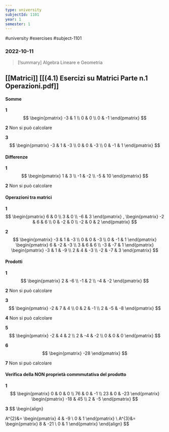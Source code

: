 ```yaml
---
type: university
subjectId: 1101
year: 1
semester: 1
---
```

#university #exercises #subject-1101
### 2022-10-11
> [!summary] Algebra Lineare e Geometria


## [[Matrici]] [[(4.1) Esercizi su Matrici Parte n.1 Operazioni.pdf]]
#### Somme
**1**
$$
\begin{pmatrix}
-3 & 1 \\ 0 & 0 \\ 0 & -1
\end{pmatrix}
$$

**2**
Non si può calcolare

**3**
$$
\begin{pmatrix}
-3 & 1 & -3 \\ 0 & 0 & -3 \\ 0 & -1 & 1
\end{pmatrix}
$$

#### Differenze
**1**
$$
\begin{pmatrix}
1 & 3 \\ -1 & -2 \\ -5 & 10
\end{pmatrix}
$$

**2**
Non si può calcolare

#### Operazioni tra matrici
**1**
$$
\begin{pmatrix}
6 & 0 \\ 3 & 0 \\ -6 & 3
\end{pmatrix}
,
\begin{pmatrix}
-2 & 6 & 6 \\ 0 & -2 & 0 \\ -2 & 0 & 2
\end{pmatrix}
$$

**2**
$$
\begin{pmatrix}
-3 & 1 & -3 \\ 0 & 0 & -3 \\ 0 & -1 & 1
\end{pmatrix}
\begin{pmatrix}
6 & -2 & -3 \\ 3 & 6 & 6 \\ -3 & -7 & 1
\end{pmatrix}
\begin{pmatrix}
-3 & 1 & -9 \\ 2 & 4 & -3 \\ -2 & -7 & 3
\end{pmatrix}
$$
#### Prodotti
**1**
$$
\begin{pmatrix}
2 & -6 \\ -1 & 2 \\ -4 & -2
\end{pmatrix}
$$

**2**
Non si può calcolare

**3**
$$
\begin{pmatrix}
-2 & 7 & 4 \\ 0 & 2 & -1 \\ 2 & -5 & -8
\end{pmatrix}
$$

**4**
Non si può calcolare

**5**
$$
\begin{pmatrix}
-2 & 4 & 2 \\ 2 & -4 & -2 \\ 0 & 0 & 0
\end{pmatrix}
$$

**6**
$$
\begin{pmatrix}
-28
\end{pmatrix}
$$

**7**
Non si può calcolare

#### Verifica della NON proprietà commmutativa del prodotto
**1**
$$
\begin{pmatrix}
0 & 0 & 0 \\ 76 & 0 & -1 \\ 23 & 0 & -23
\end{pmatrix}
\begin{pmatrix}
-18 & 45 \\ 2 & -5
\end{pmatrix}
$$

**3**
$$
\begin{align}

A^{2}&=
\begin{pmatrix}
4 & -9 \\ 0 & 1
\end{pmatrix}
\\
A^{3}&=
\begin{pmatrix}
8 & -21 \\ 0 & 1
\end{pmatrix}
\end{align}
$$
